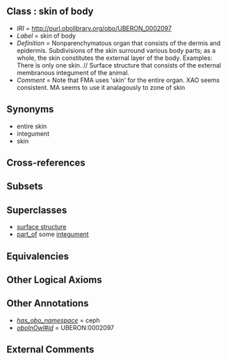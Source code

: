 
## Class : skin of body

 * *IRI* = http://purl.obolibrary.org/obo/UBERON_0002097
 * *Label* = skin of body
 * *Definition* = Nonparenchymatous organ that consists of the dermis and epidermis. Subdivisions of the skin surround various body parts; as a whole, the skin constitutes the external layer of the body. Examples: There is only one skin. // Surface structure that consists of the external membranous integument of the animal.
 * *Comment* = Note that FMA uses 'skin' for the entire organ. XAO seems consistent. MA seems to use it analagously to zone of skin

## Synonyms

 * entire skin
 * integument
 * skin

## Cross-references


## Subsets


## Superclasses

 * [surface structure](../../UBERON/02/UBERON_0003102.md)
 * [part_of](../../BFO/50/BFO_0000050.md) some [integument](../../UBERON/99/UBERON_0002199.md)

## Equivalencies


## Other Logical Axioms


## Other Annotations

 * *[has_obo_namespace](../../ce/oboInOwl#hasOBONamespace.md)* = ceph
 * *[oboInOwl#id](../../id/oboInOwl#id.md)* = UBERON:0002097

## External Comments

